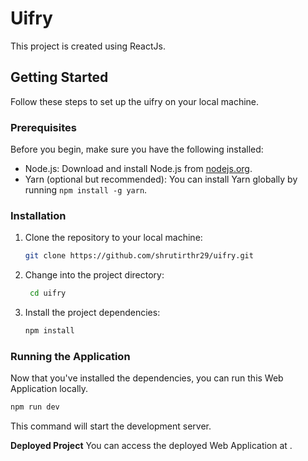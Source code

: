 # Uifry

This project is created using ReactJs.

## Getting Started

Follow these steps to set up the uifry on your local machine.

### Prerequisites

Before you begin, make sure you have the following installed:

- Node.js: Download and install Node.js from [nodejs.org](https://nodejs.org/).
- Yarn (optional but recommended): You can install Yarn globally by running `npm install -g yarn`.

### Installation

1. Clone the repository to your local machine:

   ```bash
   git clone https://github.com/shrutirthr29/uifry.git
   ```

2. Change into the project directory:

   ```bash
    cd uifry
   ```

3. Install the project dependencies:

   ```bash
   npm install
   ```

### Running the Application

Now that you've installed the dependencies, you can run this Web Application locally.

```bash
npm run dev
```

This command will start the development server. 

**Deployed Project**
You can access the deployed Web Application at []().
